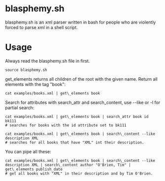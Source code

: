 blasphemy.sh
========
blasphemy.sh is an xml parser written in bash for people who are violently forced to parse xml in a shell script.

Usage
=====
Always read the blasphemy.sh file in first.

    source blasphemy.sh

get_elements returns all children of the root with the given name.
Return all elements with the tag "book":
    
    cat examples/books.xml | get\_elements book

Search for attributes with search\_attr and search\_content, use --like or -l for partial search:
	
	cat examples/books.xml | get\_elements book | search_attr book id bk111
	# searches for books with the id attribute set to bk111
	
	cat examples/books.xml | get\_elements book | search\_content --like description XML
	# searches for all books that have "XML" int their description.
	
You can pipe all these:
    
    cat examples/books.xml | get\_elements book | search\_content --like description XML | search\_content author "O'Brien, Tim" | get\_elements publish_date
    # get all books with "XML" in their description and by Tim O'Brien.



	